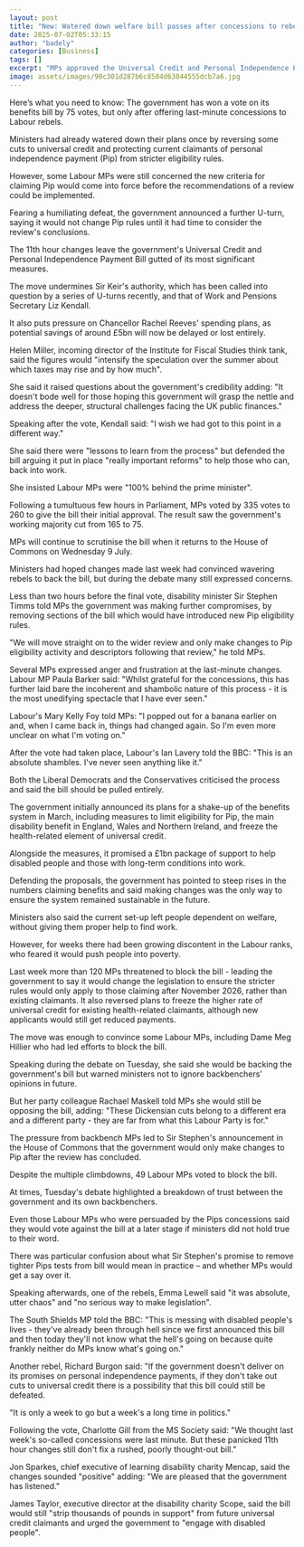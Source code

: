 ```yaml
---
layout: post
title: "New: Watered down welfare bill passes after concessions to rebels"
date: 2025-07-02T05:33:15
author: "badely"
categories: [Business]
tags: []
excerpt: "MPs approved the Universal Credit and Personal Independence Payment Bill but only after ministers made big changes."
image: assets/images/90c301d287b6c8504d63044555dcb7a6.jpg
---
```


Here’s what you need to know: The government has won a vote on its benefits bill by 75 votes, but only after offering last-minute concessions to Labour rebels.

Ministers had already watered down their plans once by reversing some cuts to universal credit and protecting current claimants of personal independence payment (Pip) from stricter eligibility rules.

However, some Labour MPs were still concerned the new criteria for claiming Pip would come into force before the recommendations of a review could be implemented.

Fearing a humiliating defeat, the government announced a further U-turn, saying it would not change Pip rules until it had time to consider the review's conclusions.

The 11th hour changes leave the government's Universal Credit and Personal Independence Payment Bill gutted of its most significant measures.

The move undermines Sir Keir's authority, which has been called into question by a series of U-turns recently, and that of Work and Pensions Secretary Liz Kendall.

It also puts pressure on Chancellor Rachel Reeves' spending plans, as potential savings of around £5bn will now be delayed or lost entirely.

Helen Miller, incoming director of the Institute for Fiscal Studies think tank, said the figures would "intensify the speculation over the summer about which taxes may rise and by how much".

She said it raised questions about the government's credibility adding: "It doesn't bode well for those hoping this government will grasp the nettle and address the deeper, structural challenges facing the UK public finances."

Speaking after the vote, Kendall said: "I wish we had got to this point in a different way."

She said there were "lessons to learn from the process" but defended the bill arguing it put in place "really important reforms" to help those who can, back into work.

She insisted Labour MPs were "100% behind the prime minister". 

Following a tumultuous few hours in Parliament, MPs voted by 335 votes to 260 to give the bill their initial approval. The result saw the government's working majority cut from 165 to 75.

MPs will continue to scrutinise the bill when it returns to the House of Commons on Wednesday 9 July.

Ministers had hoped changes made last week had convinced wavering rebels to back the bill, but during the debate many still expressed concerns.

Less than two hours before the final vote, disability minister Sir Stephen Timms told MPs the government was making further compromises, by removing sections of the bill which would have introduced new Pip eligibility rules.

"We will move straight on to the wider review and only make changes to Pip eligibility activity and descriptors following that review," he told MPs.

Several MPs expressed anger and frustration at the last-minute changes. Labour MP Paula Barker said: "Whilst grateful for the concessions, this has further laid bare the incoherent and shambolic nature of this process - it is the most unedifying spectacle that I have ever seen."

Labour's Mary Kelly Foy told MPs: "I popped out for a banana earlier on and, when I came back in, things had changed again. So I'm even more unclear on what I'm voting on."

After the vote had taken place, Labour's Ian Lavery told the BBC: "This is an absolute shambles. I've never seen anything like it."

Both the Liberal Democrats and the Conservatives criticised the process and said the bill should be pulled entirely.  

The government initially announced its plans for a shake-up of the benefits system in March, including measures to limit eligibility for Pip, the main disability benefit in England, Wales and Northern Ireland, and freeze the health-related element of universal credit.

Alongside the measures, it promised a £1bn package of support to help disabled people and those with long-term conditions into work. 

Defending the proposals, the government has pointed to steep rises in the numbers claiming benefits and said making changes was the only way to ensure the system remained sustainable in the future.

Ministers also said the current set-up left people dependent on welfare, without giving them proper help to find work. 

However, for weeks there had been growing discontent in the Labour ranks, who feared it would push people into poverty. 

Last week more than 120 MPs threatened to block the bill - leading the government to say it would change the legislation to ensure the stricter rules would only apply to those claiming after November 2026, rather than existing claimants. It also reversed plans to freeze the higher rate of universal credit for existing health-related claimants, although new applicants would still get reduced payments. 

The move was enough to convince some Labour MPs, including Dame Meg Hillier who had led efforts to block the bill. 

Speaking during the debate on Tuesday, she said she would be backing the government's bill but warned ministers not to ignore backbenchers' opinions in future.

But her party colleague Rachael Maskell told MPs she would still be opposing the bill, adding: "These Dickensian cuts belong to a different era and a different party - they are far from what this Labour Party is for."

The pressure from backbench MPs led to Sir Stephen's announcement in the House of Commons that the government would only make changes to Pip after the review has concluded.

Despite the multiple climbdowns, 49 Labour MPs voted to block the bill. 

At times, Tuesday's debate highlighted a breakdown of trust between the government and its own backbenchers.

Even those Labour MPs who were persuaded by the Pips concessions said they would vote against the bill at a later stage if ministers did not hold true to their word.

There was particular confusion about what Sir Stephen's promise to remove tighter Pips tests from bill would mean in practice – and whether MPs would get a say over it.

Speaking afterwards, one of the rebels, Emma Lewell said "it was absolute, utter chaos" and "no serious way to make legislation".

The South Shields MP told the BBC: "This is messing with disabled people's lives - they've already been through hell since we first announced this bill and then today they'll not know what the hell's going on because quite frankly neither do MPs know what's going on."

Another rebel, Richard Burgon said: "If the government doesn't deliver on its promises on personal independence payments, if they don't take out cuts to universal credit there is a possibility that this bill could still be defeated.

"It is only a week to go but a week's a long time in politics."

Following the vote, Charlotte Gill from the MS Society said: "We thought last week's so-called concessions were last minute. But these panicked 11th hour changes still don't fix a rushed, poorly thought-out bill."

Jon Sparkes, chief executive of learning disability charity Mencap, said the changes sounded "positive" adding: "We are pleased that the government has listened."

James Taylor, executive director at the disability charity Scope, said the bill would still "strip thousands of pounds in support" from future universal credit claimants and urged the government to "engage with disabled people". 

